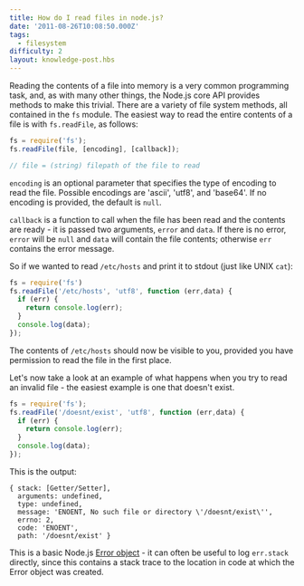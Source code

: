 ```yaml
---
title: How do I read files in node.js?
date: '2011-08-26T10:08:50.000Z'
tags:
  - filesystem
difficulty: 2
layout: knowledge-post.hbs
---
```


Reading the contents of a file into memory is a very common programming task, and, as with many other things, the Node.js core API provides methods to make this trivial.  There are a variety of file system methods, all contained in the `fs` module.  The easiest way to read the entire contents of a file is with `fs.readFile`, as follows:

```javascript
fs = require('fs');
fs.readFile(file, [encoding], [callback]);

// file = (string) filepath of the file to read
```

`encoding` is an optional parameter that specifies the type of encoding to read the file. Possible encodings are 'ascii', 'utf8', and 'base64'. If no encoding is provided, the default is `null`.

`callback` is a function to call when the file has been read and the contents are ready - it is passed two arguments, `error` and `data`.  If there is no error, `error` will be `null` and `data` will contain the file contents; otherwise `err` contains the error message.

So if we wanted to read `/etc/hosts` and print it to stdout (just like UNIX `cat`):

```javascript
fs = require('fs')
fs.readFile('/etc/hosts', 'utf8', function (err,data) {
  if (err) {
    return console.log(err);
  }
  console.log(data);
});
```

The contents of `/etc/hosts` should now be visible to you, provided you have permission to read the file in the first place.

Let's now take a look at an example of what happens when you try to read an invalid file - the easiest example is one that doesn't exist.

```javascript
fs = require('fs');
fs.readFile('/doesnt/exist', 'utf8', function (err,data) {
  if (err) {
    return console.log(err);
  }
  console.log(data);
});
```

This is the output:

```
{ stack: [Getter/Setter],
  arguments: undefined,
  type: undefined,
  message: 'ENOENT, No such file or directory \'/doesnt/exist\'',
  errno: 2,
  code: 'ENOENT',
  path: '/doesnt/exist' }
```

This is a basic Node.js [Error object](/en/knowledge/errors/what-is-the-error-object/) - it can often be useful to log `err.stack` directly, since this contains a stack trace to the location in code at which the Error object was created.
